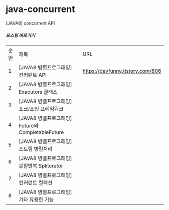 # java-concurrent
[JAVA8] concurrent API 

##### 포스팅 바로가기
| | | |
|-|-|-|
|순번|제목|URL|
|1|[JAVA8 병렬프로그래밍] 컨커런트 API|https://devfunny.tistory.com/806|
|2|[JAVA8 병렬프로그래밍] Executors 클래스||
|3|[JAVA8 병렬프로그래밍] 포크/조인 프레임워크||
|4|[JAVA8 병렬프로그래밍] Future와 CompletableFuture||
|5|[JAVA8 병렬프로그래밍] 스트림 병렬처리||
|6|[JAVA8 병렬프로그래밍] 분할반복 Spliterator||
|7|[JAVA8 병렬프로그래밍] 컨커런트 컬렉션||
|8|[JAVA8 병렬프로그래밍] 기타 유용한 기능||
